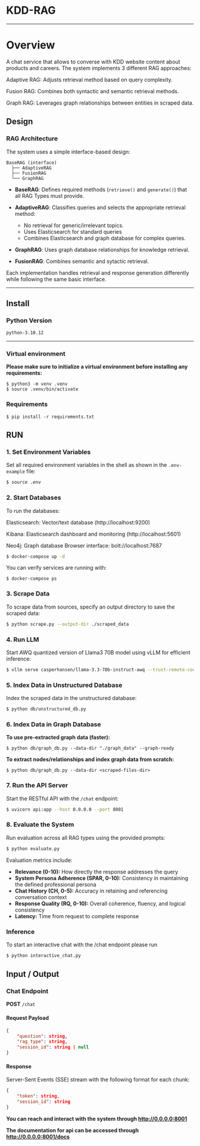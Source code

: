 # KDD-RAG
***
# Overview
A chat service that allows to converse with KDD website content about products and careers. The system implements 3 different RAG approaches:

Adaptive RAG: Adjusts retrieval method based on query complexity.

Fusion RAG: Combines both syntactic and semantic retrieval methods.

Graph RAG: Leverages graph relationships between entities in scraped data.

## Design

### RAG Architecture

The system uses a simple interface-based design:

```
BaseRAG (interface)
  ├── AdaptiveRAG
  ├── FusionRAG
  └── GraphRAG
```

- **BaseRAG**: Defines required methods (`retrieve()` and `generate()`) that all RAG Types must provide.

- **AdaptiveRAG**: Classifies queries and selects the appropriate retrieval method:
  - No retrieval for generic/irrelevant topics.
  - Uses Elasticsearch for standard queries
  - Combines Elasticsearch and graph database for complex queries.

- **GraphRAG**: Uses graph database relationships for knowledge retrieval.

- **FusionRAG**: Combines semantic and sytactic retrieval.

Each implementation handles retrieval and response generation differently while following the same basic interface.
***
## Install

### Python Version
```sh
python-3.10.12
```

***

### Virtual environment 
**Please make sure to initialize a virtual environment before installing any requirements:**

    $ python3 -m venv .venv
    $ source .venv/bin/activate
    
### Requirements

    $ pip install -r requirements.txt


## RUN

### 1. Set Environment Variables

Set all required environment variables in the shell as shown in the `.env-example` file:

```bash
$ source .env
```

### 2. Start Databases

To run the databases:

Elasticsearch: Vector/text database (http://localhost:9200)

Kibana: Elasticsearch dashboard and monitoring (http://localhost:5601)

Neo4j: Graph database
Browser interface: bolt://localhost:7687


```bash
$ docker-compose up -d
```

You can verify services are running with:

    $ docker-compose ps

### 3. Scrape Data

To scrape data from sources, specify an output directory to save the scraped data:

```bash
$ python scrape.py --output-dir ./scraped_data
```

### 4. Run LLM

Start AWQ quantized version of Llama3 70B model using vLLM for efficient inference:

```bash
$ vllm serve casperhansen/llama-3.3-70b-instruct-awq --trust-remote-code --tensor-parallel-size 2 --gpu_memory_utilization 0.9 --max-model-len 80000
```

### 5. Index Data in Unstructured Database

Index the scraped data in the unstructured database:

```bash
$ python db/unstructured_db.py
```

### 6. Index Data in Graph Database

**To use pre-extracted graph data (faster):**

    $ python db/graph_db.py --data-dir "./graph_data" --graph-ready

**To extract nodes/relationships and index graph data from scratch:**

    $ python db/graph_db.py --data-dir <scraped-files-dir>


### 7. Run the API Server

Start the RESTful API with the `/chat` endpoint:

```bash
$ uvicorn api:app --host 0.0.0.0 --port 8001
```

### 8. Evaluate the System

Run evaluation across all RAG types using the provided prompts:

```bash
$ python evaluate.py
```

Evaluation metrics include:
- **Relevance (0-10):** How directly the response addresses the query
- **System Persona Adherence (SPAR, 0-10):** Consistency in maintaining the defined professional persona
- **Chat History (CH, 0-5):** Accuracy in retaining and referencing conversation context
- **Response Quality (RQ, 0-10):** Overall coherence, fluency, and logical consistency
- **Latency:** Time from request to complete response

 ### Inference
  
To start an interactive chat with the /chat endpoint please run
```bash
$ python interactive_chat.py
```

   
## Input / Output

### Chat Endpoint

**POST** `/chat`

#### Request Payload
```json
{
    "question": string,
    "rag_type": string,
    "session_id": string | null
}
```

#### Response
Server-Sent Events (SSE) stream with the following format for each chunk:
```json
{
    "token": string,
    "session_id": string
}
```



**You can reach and interact with the system through http://0.0.0.0:8001**

**The documentation for api can be accessed through http://0.0.0.0:8001/docs**
